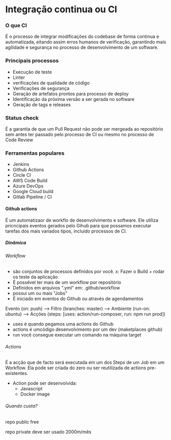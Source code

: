 # Integração continua ou CI

### O que CI

É o processo de integrar modificações do codebase de forma continua e automatizada, eitando assim erros humanos de verificação, garantindo mais agilidade e segurança no processo de desenvolvimento de um software.

### Principais processos

- Execução de teste
- Linter
- verificações de qualidade de código
- Verificações de segurança
- Geração de artefatos prontos para processo de deploy
- Identificação da próxima versão a ser gerada no software
- Geração de tags e releases

### Status check

É a garantia de que um Pull Request não pode ser mergeada ao repositório sem antes ter passado pelo processo de CI ou mesmo no processo de Code Review

### Ferramentas populares

- Jenkins
- Github Actions
- Circle CI
- AWS Code Build
- Azure DevOps
- Google Cloud build
- Gitlab Pipeline / CI

#### Github actions

É um automatizaor de workflo de desenvolvimento e software. Ele utiliza pricncipais eventos gerados pelo Gihub para que possamos executar tarefas dos mais variados tipos, incluido processos de CI.

##### Dinâmica

###### Workflow

- são conjuntos de processos definidos por você. x: Fazer o Build + rodar os teste da aplicação
- É possével ter mais de um workflow por repositório
- Definidos em arquivos ".yml" em: .github/workflow
- possui um ou mais "Jobs"
- É iniciado em eventos do Github ou através de agendamentos

Evento (on: push) --> Filtro (branches: master) --> Ambiente (run-on: ubuntu) --> Acções (steps: [uses: action/run-composer, run: npm run prod])

- uses é quando pegamos uma actions do Github
- actions é umcódigo desenvolvimento por um dev (maketplaces github)
- run você consegue executar um comando na máquina target

###### Actions

É a acção que de facto será executada em um dos Steps de um Job em um Workflow. Ela pode ser criada do zero ou ser reutilizada de actions pre-existentes.

- Action pode ser desenvolvida:
  - Javascript
  - Docker image

###### Quando custa?

repo public free

repo private deve ser usado 2000m/mês
